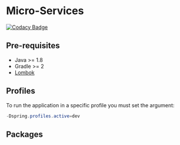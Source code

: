# Micro-Services
[![Codacy Badge](https://api.codacy.com/project/badge/Grade/c1e53ae951024a1ab3b29815e084942a)](https://www.codacy.com?utm_source=github.com&amp;utm_medium=referral&amp;utm_content=6et/skeleton-api&amp;utm_campaign=Badge_Grade)

## Pre-requisites

  +   Java >= 1.8
  +   Gradle >= 2
  +   [Lombok](https://projectlombok.org/download.html)

## Profiles

To run the application in a specific profile you must set the argument:
  ```java
  -Dspring.profiles.active=dev
  ```

## Packages